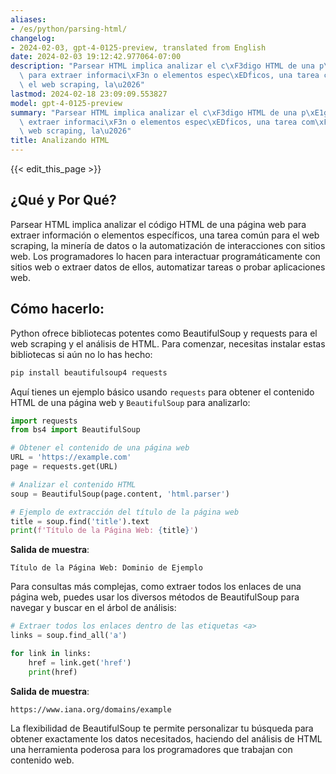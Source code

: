 ```yaml
---
aliases:
- /es/python/parsing-html/
changelog:
- 2024-02-03, gpt-4-0125-preview, translated from English
date: 2024-02-03 19:12:42.977064-07:00
description: "Parsear HTML implica analizar el c\xF3digo HTML de una p\xE1gina web\
  \ para extraer informaci\xF3n o elementos espec\xEDficos, una tarea com\xFAn para\
  \ el web scraping, la\u2026"
lastmod: 2024-02-18 23:09:09.553827
model: gpt-4-0125-preview
summary: "Parsear HTML implica analizar el c\xF3digo HTML de una p\xE1gina web para\
  \ extraer informaci\xF3n o elementos espec\xEDficos, una tarea com\xFAn para el\
  \ web scraping, la\u2026"
title: Analizando HTML
---
```


{{< edit_this_page >}}

## ¿Qué y Por Qué?
Parsear HTML implica analizar el código HTML de una página web para extraer información o elementos específicos, una tarea común para el web scraping, la minería de datos o la automatización de interacciones con sitios web. Los programadores lo hacen para interactuar programáticamente con sitios web o extraer datos de ellos, automatizar tareas o probar aplicaciones web.

## Cómo hacerlo:
Python ofrece bibliotecas potentes como BeautifulSoup y requests para el web scraping y el análisis de HTML. Para comenzar, necesitas instalar estas bibliotecas si aún no lo has hecho:

```bash
pip install beautifulsoup4 requests
```

Aquí tienes un ejemplo básico usando `requests` para obtener el contenido HTML de una página web y `BeautifulSoup` para analizarlo:

```python
import requests
from bs4 import BeautifulSoup

# Obtener el contenido de una página web
URL = 'https://example.com'
page = requests.get(URL)

# Analizar el contenido HTML
soup = BeautifulSoup(page.content, 'html.parser')

# Ejemplo de extracción del título de la página web
title = soup.find('title').text
print(f'Título de la Página Web: {title}')
```

**Salida de muestra**:
```
Título de la Página Web: Dominio de Ejemplo
```

Para consultas más complejas, como extraer todos los enlaces de una página web, puedes usar los diversos métodos de BeautifulSoup para navegar y buscar en el árbol de análisis:

```python
# Extraer todos los enlaces dentro de las etiquetas <a>
links = soup.find_all('a')

for link in links:
    href = link.get('href')
    print(href)
```

**Salida de muestra**:
```
https://www.iana.org/domains/example
```

La flexibilidad de BeautifulSoup te permite personalizar tu búsqueda para obtener exactamente los datos necesitados, haciendo del análisis de HTML una herramienta poderosa para los programadores que trabajan con contenido web.
